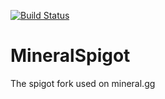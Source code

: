 [![Build Status](https://github.com/MineralStudios/MineralSpigot/actions/workflows/gradle-publish.yml/badge.svg)](https://github.com/MineralStudios/MineralSpigot/actions/workflows/gradle-publish.yml)

# MineralSpigot
The spigot fork used on mineral.gg
